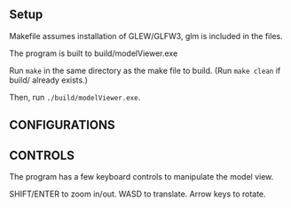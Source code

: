 ## Setup
Makefile assumes installation of GLEW/GLFW3, glm is included in the files.

The program is built to build/modelViewer.exe

Run `make` in the same directory as the make file to build. (Run `make clean` if build/ already exists.)

Then, run `./build/modelViewer.exe`.


## CONFIGURATIONS


## CONTROLS
The program has a few keyboard controls to manipulate the model view.

SHIFT/ENTER to zoom in/out.
WASD to translate.
Arrow keys to rotate.